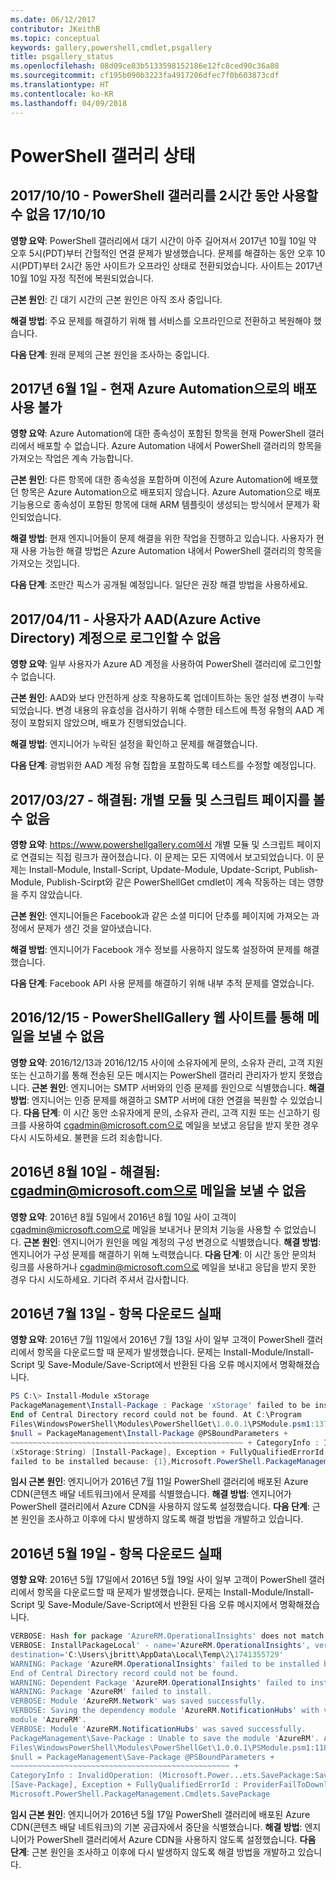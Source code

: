 ```yaml
---
ms.date: 06/12/2017
contributor: JKeithB
ms.topic: conceptual
keywords: gallery,powershell,cmdlet,psgallery
title: psgallery_status
ms.openlocfilehash: 08d09ce83b5133598152186e12fc8ced90c36a88
ms.sourcegitcommit: cf195b090b3223fa4917206dfec7f0b603873cdf
ms.translationtype: HT
ms.contentlocale: ko-KR
ms.lasthandoff: 04/09/2018
---
```

<a name="powershell-gallery-status"></a>PowerShell 갤러리 상태
=========================
## <a name="10102017---powershell-gallery-unavailable-for-2-hours-101017"></a>2017/10/10 - PowerShell 갤러리를 2시간 동안 사용할 수 없음 17/10/10

__영향 요약__: PowerShell 갤러리에서 대기 시간이 아주 길어져서 2017년 10월 10일 약 오후 5시(PDT)부터 간헐적인 연결 문제가 발생했습니다. 문제를 해결하는 동안 오후 10시(PDT)부터 2시간 동안 사이트가 오프라인 상태로 전환되었습니다. 사이트는 2017년 10월 10일 자정 직전에 복원되었습니다.

__근본 원인__: 긴 대기 시간의 근본 원인은 아직 조사 중입니다.

__해결 방법__: 주요 문제를 해결하기 위해 웹 서비스를 오프라인으로 전환하고 복원해야 했습니다.

__다음 단계__: 원래 문제의 근본 원인을 조사하는 중입니다.

## <a name="06012017---deploy-to-azure-automation-currently-unavailable"></a>2017년 6월 1일 - 현재 Azure Automation으로의 배포 사용 불가

__영향 요약__: Azure Automation에 대한 종속성이 포함된 항목을 현재 PowerShell 갤러리에서 배포할 수 없습니다.  Azure Automation 내에서 PowerShell 갤러리의 항목을 가져오는 작업은 계속 가능합니다.

__근본 원인__: 다른 항목에 대한 종속성을 포함하며 이전에 Azure Automation에 배포했던 항목은 Azure Automation으로 배포되지 않습니다. Azure Automation으로 배포 기능용으로 종속성이 포함된 항목에 대해 ARM 템플릿이 생성되는 방식에서 문제가 확인되었습니다.

__해결 방법__: 현재 엔지니어들이 문제 해결을 위한 작업을 진행하고 있습니다.  사용자가 현재 사용 가능한 해결 방법은 Azure Automation 내에서 PowerShell 갤러리의 항목을 가져오는 것입니다.

__다음 단계__: 조만간 픽스가 공개될 예정입니다.  일단은 권장 해결 방법을 사용하세요.


## <a name="04112017---users-unable-to-log-in-with-azure-active-directory-aad-accounts"></a>2017/04/11 - 사용자가 AAD(Azure Active Directory) 계정으로 로그인할 수 없음

__영향 요약__: 일부 사용자가 Azure AD 계정을 사용하여 PowerShell 갤러리에 로그인할 수 없습니다.

__근본 원인__: AAD와 보다 안전하게 상호 작용하도록 업데이트하는 동안 설정 변경이 누락되었습니다.
변경 내용의 유효성을 검사하기 위해 수행한 테스트에 특정 유형의 AAD 계정이 포함되지 않았으며, 배포가 진행되었습니다.

__해결 방법__: 엔지니어가 누락된 설정을 확인하고 문제를 해결했습니다.

__다음 단계__: 광범위한 AAD 계정 유형 집합을 포함하도록 테스트를 수정할 예정입니다.

## <a name="03272017---resolved-unable-to-see-individual-module-and-script-pages"></a>2017/03/27 - 해결됨: 개별 모듈 및 스크립트 페이지를 볼 수 없음

__영향 요약__: https://www.powershellgallery.com에서 개별 모듈 및 스크립트 페이지로 연결되는 직접 링크가 끊어졌습니다. 이 문제는 모든 지역에서 보고되었습니다. 이 문제는 Install-Module, Install-Script, Update-Module, Update-Script, Publish-Module, Publish-Scirpt와 같은 PowerShellGet cmdlet이 계속 작동하는 데는 영향을 주지 않았습니다.

__근본 원인__: 엔지니어들은 Facebook과 같은 소셜 미디어 단추를 페이지에 가져오는 과정에서 문제가 생긴 것을 알아냈습니다.

__해결 방법__: 엔지니어가 Facebook 개수 정보를 사용하지 않도록 설정하여 문제를 해결했습니다.

__다음 단계__: Facebook API 사용 문제를 해결하기 위해 내부 추적 문제를 열었습니다.

## <a name="12152016---unable-to-send-emails-via-powershellgallery-website"></a>2016/12/15 - PowerShellGallery 웹 사이트를 통해 메일을 보낼 수 없음

__영향 요약__: 2016/12/13과 2016/12/15 사이에 소유자에게 문의, 소유자 관리, 고객 지원 또는 신고하기를 통해 전송된 모든 메시지는 PowerShell 갤러리 관리자가 받지 못했습니다.
__근본 원인__: 엔지니어는 SMTP 서버와의 인증 문제를 원인으로 식별했습니다.
__해결 방법__: 엔지니어는 인증 문제를 해결하고 SMTP 서버에 대한 연결을 복원할 수 있었습니다.
__다음 단계__: 이 시간 동안 소유자에게 문의, 소유자 관리, 고객 지원 또는 신고하기 링크를 사용하여 cgadmin@microsoft.com으로 메일을 보냈고 응답을 받지 못한 경우 다시 시도하세요. 불편을 드려 죄송합니다.



## <a name="8102016---resolved-unable-to-send-emails-to-cgadminmicrosoftcom"></a>2016년 8월 10일 - 해결됨: cgadmin@microsoft.com으로 메일을 보낼 수 없음

__영향 요약__: 2016년 8월 5일에서 2016년 8월 10일 사이 고객이 cgadmin@microsoft.com으로 메일을 보내거나 문의처 기능을 사용할 수 없었습니다.
__근본 원인__: 엔지니어가 원인을 메일 계정의 구성 변경으로 식별했습니다.
__해결 방법__: 엔지니어가 구성 문제를 해결하기 위해 노력했습니다.
__다음 단계__: 이 시간 동안 문의처 링크를 사용하거나 cgadmin@microsoft.com으로 메일을 보내고 응답을 받지 못한 경우 다시 시도하세요. 기다려 주셔서 감사합니다.



## <a name="7132016---download-items-failed"></a>2016년 7월 13일 - 항목 다운로드 실패

__영향 요약__: 2016년 7월 11일에서 2016년 7월 13일 사이 일부 고객이 PowerShell 갤러리에서 항목을 다운로드할 때 문제가 발생했습니다. 문제는 Install-Module/Install-Script 및 Save-Module/Save-Script에서 반환된 다음 오류 메시지에서 명확해졌습니다.

```powershell
PS C:\> Install-Module xStorage
PackageManagement\Install-Package : Package 'xStorage' failed to be installed because:
End of Central Directory record could not be found. At C:\Program
Files\WindowsPowerShell\Modules\PowerShellGet\1.0.0.1\PSModule.psm1:1375 char:21 + ...
$null = PackageManagement\Install-Package @PSBoundParameters +
~~~~~~~~~~~~~~~~~~~~~~~~~~~~~~~~~~~~~~~~~~~~~~~~~~~~ + CategoryInfo : InvalidResult:
(xStorage:String) [Install-Package], Exception + FullyQualifiedErrorId : Package '{0}'
failed to be installed because: {1},Microsoft.PowerShell.PackageManagement.Cmdlets.InstallPackage
```

__임시 근본 원인__: 엔지니어가 2016년 7월 11일 PowerShell 갤러리에 배포된 Azure CDN(콘텐츠 배달 네트워크)에서 문제를 식별했습니다.
__해결 방법__: 엔지니어가 PowerShell 갤러리에서 Azure CDN을 사용하지 않도록 설정했습니다.
__다음 단계__: 근본 원인을 조사하고 이후에 다시 발생하지 않도록 해결 방법을 개발하고 있습니다.


## <a name="5192016---download-items-failed"></a>2016년 5월 19일 - 항목 다운로드 실패
__영향 요약__: 2016년 5월 17일에서 2016년 5월 19일 사이 일부 고객이 PowerShell 갤러리에서 항목을 다운로드할 때 문제가 발생했습니다. 문제는 Install-Module/Install-Script 및 Save-Module/Save-Script에서 반환된 다음 오류 메시지에서 명확해졌습니다.

```powershell
VERBOSE: Hash for package 'AzureRM.OperationalInsights' does not match hash provided from the server.
VERBOSE: InstallPackageLocal' - name='AzureRM.OperationalInsights', version='1.0.8',
destination='C:\Users\jbritt\AppData\Local\Temp\2\1741355729'
WARNING: Package 'AzureRM.OperationalInsights' failed to be installed because:
End of Central Directory record could not be found.
WARNING: Dependent Package 'AzureRM.OperationalInsights' failed to install.
WARNING: Package 'AzureRM' failed to install.
VERBOSE: Module 'AzureRM.Network' was saved successfully.
VERBOSE: Saving the dependency module 'AzureRM.NotificationHubs' with version '1.0.8' for the
module 'AzureRM'.
VERBOSE: Module 'AzureRM.NotificationHubs' was saved successfully.
PackageManagement\Save-Package : Unable to save the module 'AzureRM'. At C:\Program
Files\WindowsPowerShell\Modules\PowerShellGet\1.0.0.1\PSModule.psm1:1187 char:21 +
$null = PackageManagement\Save-Package @PSBoundParameters +
~~~~~~~~~~~~~~~~~~~~~~~~~~~~~~~~~~~~~~~~~~~~~~~~~ +
CategoryInfo : InvalidOperation: (Microsoft.Power...ets.SavePackage:SavePackage)
[Save-Package], Exception + FullyQualifiedErrorId : ProviderFailToDownloadFile,
Microsoft.PowerShell.PackageManagement.Cmdlets.SavePackage
```

__임시 근본 원인__: 엔지니어가 2016년 5월 17일 PowerShell 갤러리에 배포된 Azure CDN(콘텐츠 배달 네트워크)의 기본 공급자에서 중단을 식별했습니다.
__해결 방법__: 엔지니어가 PowerShell 갤러리에서 Azure CDN을 사용하지 않도록 설정했습니다.
__다음 단계__: 근본 원인을 조사하고 이후에 다시 발생하지 않도록 해결 방법을 개발하고 있습니다.